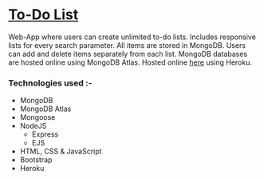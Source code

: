 # [To-Do List](https://immense-everglades-32416.herokuapp.com/)

Web-App where users can create unlimited to-do lists. Includes responsive lists for every search parameter. All items are stored in MongoDB. Users can add and delete items separately from each list. MongoDB databases are hosted online using MongoDB Atlas. Hosted online [here](https://immense-everglades-32416.herokuapp.com/) using Heroku.

### Technologies used :-

- MongoDB
- MongoDB Atlas
- Mongoose
- NodeJS
	- Express
	- EJS
- HTML, CSS & JavaScript
- Bootstrap
- Heroku